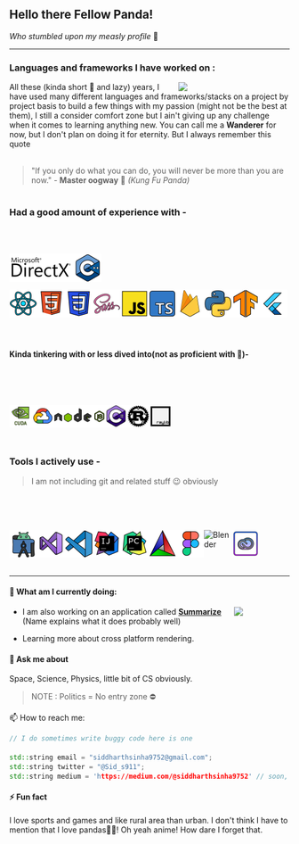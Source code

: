 ## Hello there Fellow Panda! 
*Who stumbled upon my measly profile* 👋 
<br/>

______________________________________________________________________________________

### Languages and frameworks I have worked on :
<div>
  <img width=200 align="right" src="https://user-images.githubusercontent.com/27860105/134004335-9c5b3b3b-4c8c-40c6-ae16-4c192ebb48a1.gif"/>
All these (kinda short 🐼 and lazy) years, I have used many different languages and frameworks/stacks on a project by project basis to build a few things with my passion (might not be the best at them), I still a consider comfort zone but I ain't giving up any challenge when it comes to learning anything new. You can call me a <strong>Wanderer</strong> for now, but I don't plan on doing it for eternity. But I always remember this quote
</div>
<br/>

> "If you only do what you can do, you will never be more than you are now." - **Master oogway** 🐢 *(Kung Fu Panda)*
#

### Had a good amount of experience with - 

<br/>
<br/>

[<img align="left" alt="Directx" height="50" src="SVG/Directx.svg" />][directx]
[<img align="top" alt="C++" width="50px" src="SVG/Cpp.svg" />][cplusplus]

[<img align="left" alt="React.js" width="50px" src="SVG/React.svg" />][react]
[<img align="left" alt="HTML5" width="50x" src="SVG/HTML5.svg" />][html5]
[<img align="left" alt="CSS3" width="50px" src="SVG/CSS.svg" />][css]
[<img align="left" alt="Sass" width="50px" src="SVG/SASS.svg" />][scss]
[<img align="left" alt="JavaScript" height="50px" src="SVG/JavaScript.svg" />][js]
[<img align="left" alt="TypeScript" height="50px" src="SVG/TypeScript.svg" />][ts]
[<img align="left" alt="Firebase" width="50px" src="SVG/Firebase.svg" />][firebase]
[<img align="left" alt="Python" width="50px" src="SVG/Python.svg" />][python]
[<img align="left" alt="Tensorflow" width="50px" src="SVG/Tensorflow.svg" />][tensorflow]
[<img align="left" alt="Flutter" width="50px" src="SVG/Flutter.svg" />][flutter]

<br/>
<br/>
<br/>

<br/>


#

#### Kinda tinkering with or less dived into(not as proficient with 🌱)-

<br/>
<br/>
<br/>

[<img align="left" alt="Nvidia Cuda" width="40x" src="SVG/Nvidia%20Cuda.svg" />][Cuda]
[<img align="left" alt="Google Cloud" width="40px" src="SVG/GCP.svg" />][gcloud]
[<img align="left" alt="Node.js" height="40px" src="SVG/Nodejs.svg" />][node.js]
[<img align="left" alt="CSharp" width="40px" src="SVG/CSharp.svg" />][csharp]
[<img align="left" alt="Rust" width="40px" src="SVG/Rust.svg" />][rust]
[<img align="left" alt="Rust" width="40px" src="SVG/raylib.svg" />][rust]

<br/>
<br/>
<br/>
<br/>

### Tools I actively use - 

> I am not including git and related stuff 😉 obviously

<br/>
<br/>
<br/>

[<img align="left" alt="Android Studio" width="50px" src="SVG/Android%20Studio.svg" />][androidstudio]
[<img align="left" alt="Visual Studio" width="50px" src="SVG/Visual%20Studio.svg" />][visualstudio]
[<img align="left" alt="Visual Studio Code" width="50px" src="SVG/Visual%20Studio%20Code.svg" />][vscode]
[<img align="left" alt="Pycharm" width="50px" src="SVG/Intelij%20Idea.svg" />][pycharm]
[<img align="left" alt="Pycharm" width="50px" src="SVG/Pycharm.svg" />][pycharm]
[<img align="left" alt="Cmake" width="50px" src="SVG/CMake.svg"/>][cmake]
[<img align="left" alt="Figma" height="50px" src="SVG/Figma.svg" />][figma]
[<img align="left" alt="Blender" width="50px" src="https://upload.wikimedia.org/wikipedia/commons/thumb/0/0c/Blender_logo_no_text.svg/939px-Blender_logo_no_text.svg.png" />][blender]
[<img align="left" alt="Adobe Creative Cloud" width="50px" src="SVG/Adobe%20Creative%20Cloud.svg" />][adobe]

<br/>
<br/>
<br/>
<br/>

___________________________________________________________________________________


#### 🤔 What am I currently doing:

- <div> 
  <img align="right" width=100 src ="https://user-images.githubusercontent.com/27860105/134005079-dfe6a614-49a7-4b32-9169-f3e187428416.png"/>
  I am also working on an application called <a href="https://summarize.dev/"><strong>Summarize</strong></a> (Name explains what it does probably well) 
  </div>
 
- Learning more about cross platform rendering.

#### 💬 Ask me about
 Space, Science, Physics, little bit of CS obviously. 
 > NOTE : Politics = No entry zone ⛔

📫 How to reach me:
```cpp
// I do sometimes write buggy code here is one

std::string email = "siddharthsinha9752@gmail.com";
std::string twitter = "@Sid_s911";
std::string medium = 'https://medium.com/@siddharthsinha9752' // soon, one day I will beat William Shakespeare at blogging

```

#### ⚡ Fun fact
I love sports and games and like rural area than urban. I don't think I have to mention that I love pandas💙💖!
Oh yeah anime! How dare I forget that. 

[Cuda]: https://docs.nvidia.com/cuda/
[cplusplus]: https://docs.microsoft.com/en-us/cpp/?view=msvc-160
[directx]: https://docs.microsoft.com/en-us/windows/win32/direct3d12/direct3d-12-graphics
[python]: https://www.python.org/
[react]: https://reactjs.org/
[html5]: https://html.com/html5/
[css]: https://developer.mozilla.org/en-US/docs/Web/CSS
[scss]: https://sass-lang.com/
[js]: https://developer.mozilla.org/en-US/docs/Web/javascript
[ts]: https://www.typescriptlang.org/
[firebase]: https://firebase.google.com/
[gcloud]: https://cloud.google.com/


[flutter]: https://flutter.dev/
[tensorflow]: https://www.tensorflow.org/
[rust]: https://www.rust-lang.org/
[node.js]: https://nodejs.org/en/
[csharp]: https://docs.microsoft.com/en-us/dotnet/csharp/

[pycharm]: https://www.jetbrains.com/pycharm/
[cmake]: https://cmake.org/
[adobe]: https://www.adobe.com/in/creativecloud.html?promoid=NGWGRLB2&mv=other
[vscode]: https://code.visualstudio.com/
[visualstudio]: https://visualstudio.com/
[androidstudio]: https://developer.android.com/studio/install
[blender]: https://blender.org
[figma]: https://www.figma.com/
